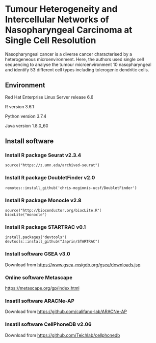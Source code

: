 # Tumour Heterogeneity and Intercellular Networks of Nasopharyngeal Carcinoma at Single Cell Resolution
Nasopharyngeal cancer is a diverse cancer characterised by a heterogeneous microenvironment. Here, the authors used single cell sequencing to analyse the tumour microenvironment 10 nasopharyngeal and identify 53 different cell types including tolerogenic dendritic cells.
## Environment 

Red Hat Enterprise Linux Server release 6.6	

R version 3.6.1	

Python version 3.7.4	

Java version 1.8.0_60	

## Install software
### Install R package Seurat v2.3.4 	
    source("https://z.umn.edu/archived-seurat")



### Install R package DoubletFinder v2.0
    remotes::install_github('chris-mcginnis-ucsf/DoubletFinder')


### Install R package Monocle v2.8 	
    source("http://bioconductor.org/biocLite.R") 
    biocLite("monocle")	


### Install R package STARTRAC v0.1
    install.packages("devtools")	
    devtools::install_github("Japrin/STARTRAC")	


### Install software GSEA v3.0	
Download from https://www.gsea-msigdb.org/gsea/downloads.jsp	


### Online software Metascape	
https://metascape.org/gp/index.html	


### Insatll software ARACNe-AP 
Download from https://github.com/califano-lab/ARACNe-AP


### Insatll software CellPhoneDB v2.06
Download from https://github.com/Teichlab/cellphonedb

